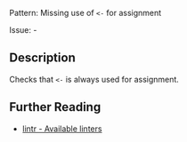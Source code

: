 Pattern: Missing use of `<-` for assignment

Issue: -

## Description

Checks that `<-` is always used for assignment.

## Further Reading

* [lintr - Available linters](https://lintr.r-lib.org/reference/index.html)